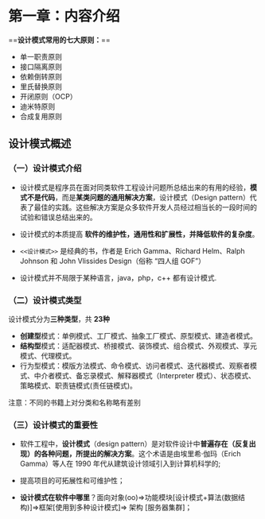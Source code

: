 # 第一章：内容介绍

==**设计模式常用的七大原则：**==

- 单一职责原则
- 接口隔离原则
- 依赖倒转原则
- 里氏替换原则
- 开闭原则（OCP）
- 迪米特原则
- 合成复用原则

## 设计模式概述

### （一）设计模式介绍

- 设计模式是程序员在面对同类软件工程设计问题所总结出来的有用的经验，**模式不是代码**，而是**某类问题的通用解决方案**，设计模式（Design  pattern）代表了最佳的实践。这些解决方案是众多软件开发人员经过相当长的一段时间的试验和错误总结出来的。

- 设计模式的本质提高 **软件的维护性，通用性和扩展性，并降低软件的复杂度**。

- `<<设计模式>>` 是经典的书，作者是 Erich  Gamma、Richard  Helm、Ralph  Johnson 和 John  Vlissides Design（俗称 “四人组 GOF”）

- 设计模式并不局限于某种语言，java，php，c++ 都有设计模式.

### （二）设计模式类型

设计模式分为**三种类型**，共 **23种**

- **创建型**模式：单例模式、工厂模式、抽象工厂模式、原型模式、建造者模式。
- **结构型**模式：适配器模式、桥接模式、装饰模式、组合模式、外观模式、享元模式、代理模式。
- 行为型模式：模版方法模式、命令模式、访问者模式、迭代器模式、观察者模式、中介者模式、备忘录模式、解释器模式（Interpreter 模式）、状态模式、策略模式、职责链模式(责任链模式)。

注意：不同的书籍上对分类和名称略有差别

### （三）设计模式的重要性

- 软件工程中，**设计模式**（design  pattern）是对软件设计中**普遍存在（反复出现）**的各种问题，所提出的**解决方案**。这个术语是由埃里希·伽玛（Erich  Gamma）等人在 1990 年代从建筑设计领域引入到计算机科学的;

- 提高项目的可拓展性和可维护性；
- **设计模式在软件中哪里**？面向对象(oo)=>功能模块[设计模式+算法(数据结构)]=>框架[使用到多种设计模式]=> 架构 [服务器集群]；

  




